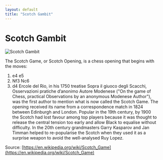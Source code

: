 ```yaml
---
layout: default
title: "Scotch Gambit"
---
```


# Scotch Gambit

![Scotch Gambit](https://www.thechesswebsite.com/wp-content/uploads/2013/09/scotch-gambit1.jpg)

The Scotch Game, or Scotch Opening, is a chess opening that begins with the moves:

1. e4 e5
2. Nf3 Nc6
3. d4
Ercole del Rio, in his 1750 treatise Sopra il giuoco degli Scacchi, Osservazioni pratiche d’anonimo Autore Modenese ("On the game of Chess, practical Observations by an anonymous Modenese Author"), was the first author to mention what is now called the Scotch Game. The opening received its name from a correspondence match in 1824 between Edinburgh and London. Popular in the 19th century, by 1900 the Scotch had lost favour among top players because it was thought to release the central tension too early and allow Black to equalise without difficulty. In the 20th century grandmasters Garry Kasparov and Jan Timman helped to re-popularise the Scotch when they used it as a surprise weapon to avoid the well-analysed Ruy Lopez.

Source: [https://en.wikipedia.org/wiki/Scotch_Game](https://en.wikipedia.org/wiki/Scotch_Game)
